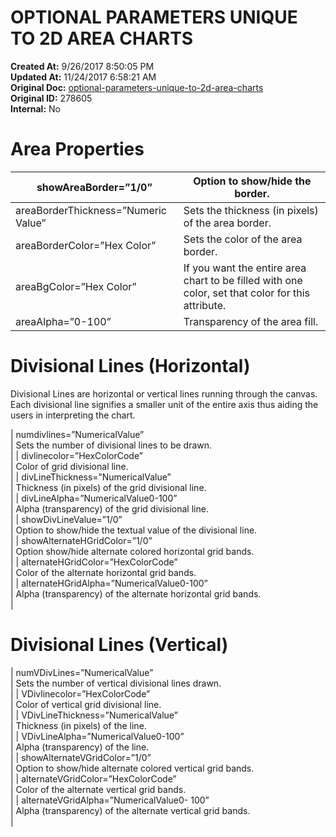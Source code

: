 # OPTIONAL PARAMETERS UNIQUE TO 2D AREA CHARTS

**Created At:** 9/26/2017 8:50:05 PM  
**Updated At:** 11/24/2017 6:58:21 AM  
**Original Doc:** [optional-parameters-unique-to-2d-area-charts](https://docs.zumasys.com/36577-mv-dashboard/optional-parameters-unique-to-2d-area-charts)  
**Original ID:** 278605  
**Internal:** No  


# Area Properties


| showAreaBorder=”1/0”<br> | Option to show/hide the border.<br> |
| --- | --- |
| areaBorderThickness=”Numeric Value”<br> | Sets the thickness (in pixels) of the area border.<br> |
| areaBorderColor=”Hex Color”<br> | Sets the color of the area border.<br> |
| areaBgColor=”Hex Color”<br> | If you want the entire area chart to be filled with one color, set that color for this attribute.<br> |
| areaAlpha=”0-100”<br> | Transparency of the area fill.<br> |




# Divisional Lines (Horizontal)

Divisional Lines are horizontal or vertical lines running through the canvas. Each divisional line signifies a smaller unit of the entire axis thus aiding the users in interpreting the chart.


| numdivlines=”NumericalValue”<br> | Sets the number of divisional lines to be drawn.<br> |
| divlinecolor=”HexColorCode”<br> | Color of grid divisional line.<br> |
| divLineThickness=”NumericalValue”<br> | Thickness (in pixels) of the grid divisional line.<br> |
| divLineAlpha=”NumericalValue0-100”<br> | Alpha (transparency) of the grid divisional line.<br> |
| showDivLineValue=”1/0”<br> | Option to show/hide the textual value of the divisional line.<br> |
| showAlternateHGridColor=”1/0”<br> | Option show/hide alternate colored horizontal grid bands.<br> |
| alternateHGridColor=”HexColorCode”<br> | Color of the alternate horizontal grid bands.<br> |
| alternateHGridAlpha=”NumericalValue0-100”<br> | Alpha (transparency) of the alternate horizontal grid bands.<br> |




# Divisional Lines (Vertical)


| numVDivLines=”NumericalValue”<br> | Sets the number of vertical divisional lines drawn.<br> |
| VDivlinecolor=”HexColorCode”<br> | Color of vertical grid divisional line.<br> |
| VDivLineThickness=”NumericalValue”<br> | Thickness (in pixels) of the line.<br> |
| VDivLineAlpha=”NumericalValue0-100”<br> | Alpha (transparency) of the line.<br> |
| showAlternateVGridColor=”1/0”<br> | Option to show/hide alternate colored vertical grid bands.<br> |
| alternateVGridColor=”HexColorCode”<br> | Color of the alternate vertical grid bands.<br> |
| alternateVGridAlpha=”NumericalValue0- 100”<br> | Alpha (transparency) of the alternate vertical grid bands.<br> |

